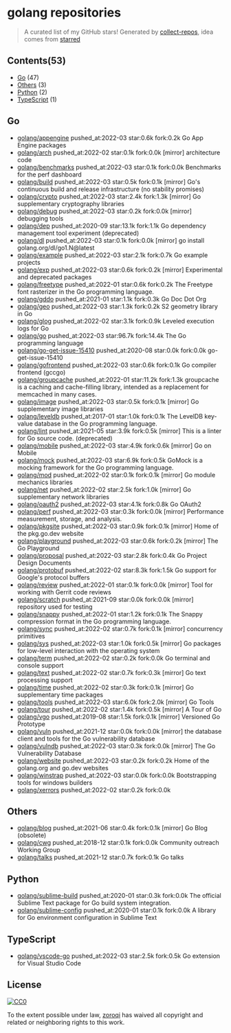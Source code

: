# golang repositories


> A curated list of my GitHub stars!  Generated by [collect-repos](https://github.com/zoroqi/collect-repos), idea comes from [starred](https://github.com/maguowei/starred)  


## Contents(53)

- [Go](#go) (47)
- [Others](#others) (3)
- [Python](#python) (2)
- [TypeScript](#typescript) (1)

## Go

- [golang/appengine](https://github.com/golang/appengine) pushed_at:2022-03 star:0.6k fork:0.2k Go App Engine packages
- [golang/arch](https://github.com/golang/arch) pushed_at:2022-02 star:0.1k fork:0.0k [mirror] architecture code
- [golang/benchmarks](https://github.com/golang/benchmarks) pushed_at:2022-03 star:0.1k fork:0.0k Benchmarks for the perf dashboard
- [golang/build](https://github.com/golang/build) pushed_at:2022-03 star:0.5k fork:0.1k [mirror] Go's continuous build and release infrastructure (no stability promises)
- [golang/crypto](https://github.com/golang/crypto) pushed_at:2022-03 star:2.4k fork:1.3k [mirror] Go supplementary cryptography libraries
- [golang/debug](https://github.com/golang/debug) pushed_at:2022-03 star:0.2k fork:0.0k [mirror] debugging tools
- [golang/dep](https://github.com/golang/dep) pushed_at:2020-09 star:13.1k fork:1.1k Go dependency management tool experiment (deprecated)
- [golang/dl](https://github.com/golang/dl) pushed_at:2022-03 star:0.1k fork:0.0k [mirror] go install golang.org/dl/go1.N@latest
- [golang/example](https://github.com/golang/example) pushed_at:2022-03 star:2.1k fork:0.7k Go example projects
- [golang/exp](https://github.com/golang/exp) pushed_at:2022-03 star:0.6k fork:0.2k [mirror] Experimental and deprecated packages
- [golang/freetype](https://github.com/golang/freetype) pushed_at:2022-01 star:0.6k fork:0.2k The Freetype font rasterizer in the Go programming language.
- [golang/gddo](https://github.com/golang/gddo) pushed_at:2021-01 star:1.1k fork:0.3k Go Doc Dot Org
- [golang/geo](https://github.com/golang/geo) pushed_at:2022-03 star:1.3k fork:0.2k S2 geometry library in Go
- [golang/glog](https://github.com/golang/glog) pushed_at:2022-02 star:3.1k fork:0.9k Leveled execution logs for Go
- [golang/go](https://github.com/golang/go) pushed_at:2022-03 star:96.7k fork:14.4k The Go programming language
- [golang/go-get-issue-15410](https://github.com/golang/go-get-issue-15410) pushed_at:2020-08 star:0.0k fork:0.0k go-get-issue-15410
- [golang/gofrontend](https://github.com/golang/gofrontend) pushed_at:2022-03 star:0.6k fork:0.1k Go compiler frontend (gccgo)
- [golang/groupcache](https://github.com/golang/groupcache) pushed_at:2022-01 star:11.2k fork:1.3k groupcache is a caching and cache-filling library, intended as a replacement for memcached in many cases.
- [golang/image](https://github.com/golang/image) pushed_at:2022-03 star:0.5k fork:0.1k [mirror] Go supplementary image libraries
- [golang/leveldb](https://github.com/golang/leveldb) pushed_at:2017-01 star:1.0k fork:0.1k The LevelDB key-value database in the Go programming language.
- [golang/lint](https://github.com/golang/lint) pushed_at:2021-05 star:3.9k fork:0.5k [mirror] This is a linter for Go source code. (deprecated)
- [golang/mobile](https://github.com/golang/mobile) pushed_at:2022-03 star:4.9k fork:0.6k [mirror] Go on Mobile
- [golang/mock](https://github.com/golang/mock) pushed_at:2022-03 star:6.9k fork:0.5k GoMock is a mocking framework for the Go programming language.
- [golang/mod](https://github.com/golang/mod) pushed_at:2022-02 star:0.1k fork:0.1k [mirror] Go module mechanics libraries
- [golang/net](https://github.com/golang/net) pushed_at:2022-02 star:2.5k fork:1.0k [mirror] Go supplementary network libraries
- [golang/oauth2](https://github.com/golang/oauth2) pushed_at:2022-03 star:4.1k fork:0.8k Go OAuth2
- [golang/perf](https://github.com/golang/perf) pushed_at:2022-03 star:0.3k fork:0.0k [mirror] Performance measurement, storage, and analysis.
- [golang/pkgsite](https://github.com/golang/pkgsite) pushed_at:2022-03 star:0.9k fork:0.1k [mirror] Home of the pkg.go.dev website
- [golang/playground](https://github.com/golang/playground) pushed_at:2022-03 star:0.6k fork:0.2k [mirror] The Go Playground
- [golang/proposal](https://github.com/golang/proposal) pushed_at:2022-03 star:2.8k fork:0.4k Go Project Design Documents
- [golang/protobuf](https://github.com/golang/protobuf) pushed_at:2022-02 star:8.3k fork:1.5k Go support for Google's protocol buffers
- [golang/review](https://github.com/golang/review) pushed_at:2022-01 star:0.1k fork:0.0k [mirror] Tool for working with Gerrit code reviews
- [golang/scratch](https://github.com/golang/scratch) pushed_at:2021-09 star:0.0k fork:0.0k [mirror] repository used for testing
- [golang/snappy](https://github.com/golang/snappy) pushed_at:2022-01 star:1.2k fork:0.1k The Snappy compression format in the Go programming language.
- [golang/sync](https://github.com/golang/sync) pushed_at:2022-02 star:0.7k fork:0.1k [mirror] concurrency primitives
- [golang/sys](https://github.com/golang/sys) pushed_at:2022-03 star:1.0k fork:0.5k [mirror] Go packages for low-level interaction with the operating system
- [golang/term](https://github.com/golang/term) pushed_at:2022-02 star:0.2k fork:0.0k Go terminal and console support
- [golang/text](https://github.com/golang/text) pushed_at:2022-02 star:0.7k fork:0.3k [mirror] Go text processing support
- [golang/time](https://github.com/golang/time) pushed_at:2022-02 star:0.3k fork:0.1k [mirror] Go supplementary time packages
- [golang/tools](https://github.com/golang/tools) pushed_at:2022-03 star:6.0k fork:2.0k [mirror] Go Tools
- [golang/tour](https://github.com/golang/tour) pushed_at:2022-02 star:1.4k fork:0.5k [mirror] A Tour of Go
- [golang/vgo](https://github.com/golang/vgo) pushed_at:2019-08 star:1.5k fork:0.1k [mirror] Versioned Go Prototype
- [golang/vuln](https://github.com/golang/vuln) pushed_at:2021-12 star:0.0k fork:0.0k [mirror] the database client and tools for the Go vulnerability database
- [golang/vulndb](https://github.com/golang/vulndb) pushed_at:2022-03 star:0.3k fork:0.0k [mirror] The Go Vulnerability Database
- [golang/website](https://github.com/golang/website) pushed_at:2022-03 star:0.2k fork:0.2k Home of the golang.org and go.dev websites
- [golang/winstrap](https://github.com/golang/winstrap) pushed_at:2022-03 star:0.0k fork:0.0k Bootstrapping tools for windows builders
- [golang/xerrors](https://github.com/golang/xerrors) pushed_at:2022-02 star:0.2k fork:0.0k 

## Others

- [golang/blog](https://github.com/golang/blog) pushed_at:2021-06 star:0.4k fork:0.1k [mirror] Go Blog (obsolete)
- [golang/cwg](https://github.com/golang/cwg) pushed_at:2018-12 star:0.1k fork:0.0k Community outreach Working Group
- [golang/talks](https://github.com/golang/talks) pushed_at:2021-12 star:0.7k fork:0.1k Go talks

## Python

- [golang/sublime-build](https://github.com/golang/sublime-build) pushed_at:2020-01 star:0.3k fork:0.0k The official Sublime Text package for Go build system integration.
- [golang/sublime-config](https://github.com/golang/sublime-config) pushed_at:2020-01 star:0.1k fork:0.0k A library for Go environment configuration in Sublime Text

## TypeScript

- [golang/vscode-go](https://github.com/golang/vscode-go) pushed_at:2022-03 star:2.5k fork:0.5k Go extension for Visual Studio Code


## License

[![CC0](http://mirrors.creativecommons.org/presskit/buttons/88x31/svg/cc-zero.svg)](https://creativecommons.org/publicdomain/zero/1.0/)

To the extent possible under law, [zoroqi](https://github.com/zoroqi) has waived all copyright and related or neighboring rights to this work.
